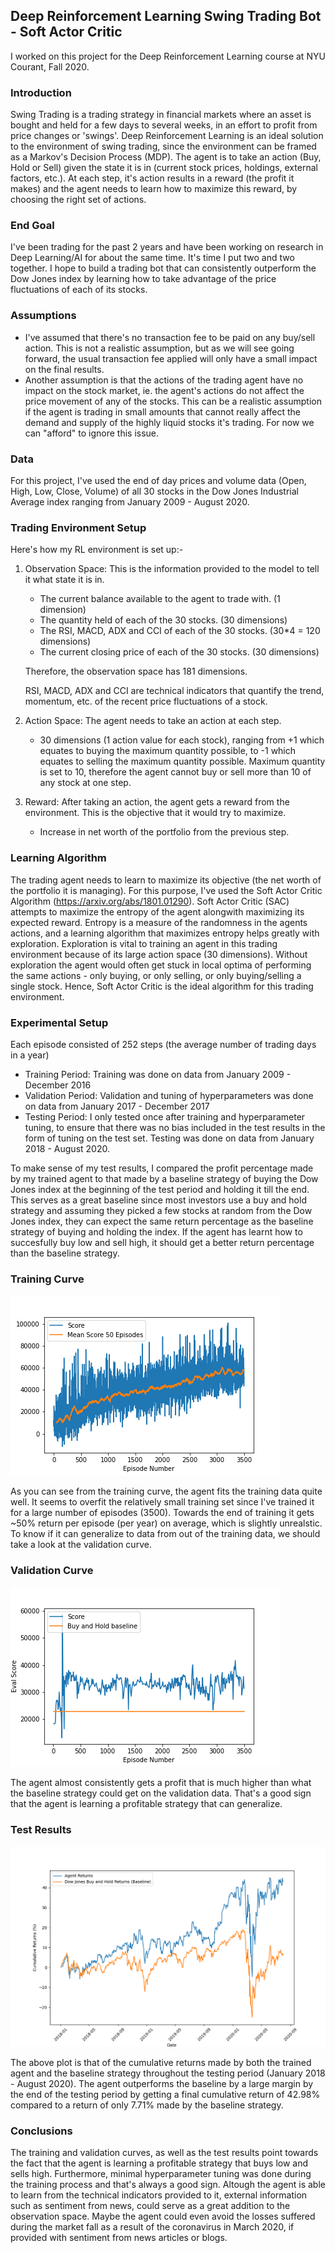 ## Deep Reinforcement Learning Swing Trading Bot - Soft Actor Critic

I worked on this project for the Deep Reinforcement Learning course at NYU Courant, Fall 2020.

### Introduction

Swing Trading is a trading strategy in financial markets where an asset is bought and held for a few days to several weeks, in an effort to profit from price changes or 'swings'.
Deep Reinforcement Learning is an ideal solution to the environment of swing trading, since the environment can be framed as a Markov's Decision Process (MDP).
The agent is to take an action (Buy, Hold or Sell) given the state it is in (current stock prices, holdings, external factors, etc.). At each step, it's action results in a reward (the profit it makes) and the agent needs to learn how to maximize this reward, by choosing the right set of actions. 

### End Goal

I've been trading for the past 2 years and have been working on research in Deep Learning/AI for about the same time. It's time I put two and two together. I hope to build a trading bot that can consistently outperform the Dow Jones index by learning how to take advantage of the price fluctuations of each of its stocks.

### Assumptions

- I've assumed that there's no transaction fee to be paid on any buy/sell action. This is not a realistic assumption, but as we will see going forward, the usual transaction fee applied will only have a small impact on the final results.
- Another assumption is that the actions of the trading agent have no impact on the stock market, ie. the agent's actions do not affect the price movement of any of the stocks. This can be a realistic assumption if the agent is trading in small amounts that cannot really affect the demand and supply of the highly liquid stocks it's trading. For now we can "afford" to ignore this issue.

### Data

For this project, I've used the end of day prices and volume data (Open, High, Low, Close, Volume) of all 30 stocks in the Dow Jones Industrial Average index ranging from January 2009 - August 2020.

### Trading Environment Setup

Here's how my RL environment is set up:-

1. Observation Space: This is the information provided to the model to tell it what state it is in.
   - The current balance available to the agent to trade with. (1 dimension)
   - The quantity held of each of the 30 stocks. (30 dimensions)
   - The RSI, MACD, ADX and CCI of each of the 30 stocks. (30*4 = 120 dimensions)
   - The current closing price of each of the 30 stocks. (30 dimensions)
   
   Therefore, the observation space has 181 dimensions. 
   
   RSI, MACD, ADX and CCI are technical indicators that quantify the trend, momentum, etc. of the recent price fluctuations of a stock.
 
 2. Action Space: The agent needs to take an action at each step.
    - 30 dimensions (1 action value for each stock), ranging from +1 which equates to buying the maximum quantity possible, to -1 which equates to selling the             maximum quantity possible. Maximum quantity is set to 10, therefore the agent cannot buy or sell more than 10 of any stock at one step.
 
 3. Reward: After taking an action, the agent gets a reward from the environment. This is the objective that it would try to maximize.
    - Increase in net worth of the portfolio from the previous step.
    
### Learning Algorithm

The trading agent needs to learn to maximize its objective (the net worth of the portfolio it is managing). For this purpose, I've used the Soft Actor Critic Algorithm (https://arxiv.org/abs/1801.01290). Soft Actor Critic (SAC) attempts to maximize the entropy of the agent alongwith maximizing its expected reward. Entropy is a measure of the randomness in the agents actions, and a learning algorithm that maximizes entropy helps greatly with exploration. Exploration is vital to training an agent in this trading environment because of its large action space (30 dimensions). Without exploration the agent would often get stuck in local optima of performing the same actions - only buying, or only selling, or only buying/selling a single stock. Hence, Soft Actor Critic is the ideal algorithm for this trading environment. 

### Experimental Setup

Each episode consisted of 252 steps (the average number of trading days in a year)

- Training Period: Training was done on data from January 2009 - December 2016
- Validation Period: Validation and tuning of hyperparameters was done on data from January 2017 - December 2017
- Testing Period: I only tested once after training and hyperparameter tuning, to ensure that there was no bias included in the test results in the form of tuning on the test set. Testing was done on data from January 2018 - August 2020.

To make sense of my test results, I compared the profit percentage made by my trained agent to that made by a baseline strategy of buying the Dow Jones index at the beginning of the test period and holding it till the end. This serves as a great baseline since most investors use a buy and hold strategy and assuming they picked a few stocks at random from the Dow Jones index, they can expect the same return percentage as the baseline strategy of buying and holding the index. If the agent has learnt how to succesfully buy low and sell high, it should get a better return percentage than the baseline strategy.


### Training Curve


![Training Curve](https://raw.githubusercontent.com/sanatbatra/TradingDeepRL/main/SoftActorCritic/plots/TrainScoreVsEpisodeSAC.png)


As you can see from the training curve, the agent fits the training data quite well. It seems to overfit the relatively small training set since I've trained it for a large number of episodes (3500). Towards the end of training it gets ~50% return per episode (per year) on average, which is slightly unrealstic. To know if it can generalize to data from out of the training data, we should take a look at the validation curve.

### Validation Curve


![Validation Curve](https://raw.githubusercontent.com/sanatbatra/TradingDeepRL/main/SoftActorCritic/plots/EvalScoreVsEpisodeSAC.png)


The agent almost consistently gets a profit that is much higher than what the baseline strategy could get on the validation data. That's a good sign that the agent is learning a profitable strategy that can generalize.

### Test Results
![Test Returns](https://raw.githubusercontent.com/sanatbatra/TradingDeepRL/main/SoftActorCritic/20180101-20200801_ReturnsComparison.png)


The above plot is that of the cumulative returns made by both the trained agent and the baseline strategy throughout the testing period (January 2018 - August 2020). The agent outperforms the baseline by a large margin by the end of the testing period by getting a final cumulative return of 42.98% compared to a return of only 7.71% made by the baseline strategy.

### Conclusions

The training and validation curves, as well as the test results point towards the fact that the agent is learning a profitable strategy that buys low and sells high. Furthermore, minimal hyperparameter tuning was done during the training process and that's always a good sign. Altough the agent is able to learn from the technical indicators provided to it, external information such as sentiment from news, could serve as a great addition to the observation space. Maybe the agent could even avoid the losses suffered during the market fall as a result of the coronavirus in March 2020, if provided with sentiment from news articles or blogs. 

